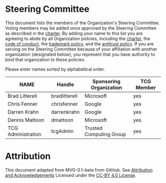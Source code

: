 # Steering Committee

This document lists the members of the Organization's Steering Committee. Voting
members may be added once approved by the Steering Committee as described in the
[charter](./CHARTER.md). By adding your name to this list you are agreeing to
abide by all Organization policies, including the [charter](./CHARTER.md), the
[code of conduct](./CODE-OF-CONDUCT.md), the [trademark
policy](./TRADEMARKS.md), and the [antitrust policy](./ANTITRUST.md). If you are
serving on the Steering Committee because of your affiliation with another
organization (designated below), you represent that you have authority to bind
that organization to these policies.

Please enter names sorted by alphabetical order.

| **NAME** | **Handle** | **Sponsoring Organization** | **TCG Member** |
|--------------|-----------|------------|---|
| Brad Litterell | bradlitterell | Microsoft | yes |
| Chris Fenner | chrisfenner | Google | yes |
| Darren Krahn | darrenkrahn | Google | yes |
| Dennis Mattoon | dmattoon | Microsoft | yes |
| TCG Administration | tcgAdmin | Trusted Computing Group | yes |

# Attribution

This document adapted from MVG-0.1-beta from GitHub.
See [Attribution and Acknowledgements](../org-docs/ACKNOWLEDGEMENTS.md)
Licensed under the [CC-BY 4.0 License](https://creativecommons.org/licenses/by-sa/4.0/).
